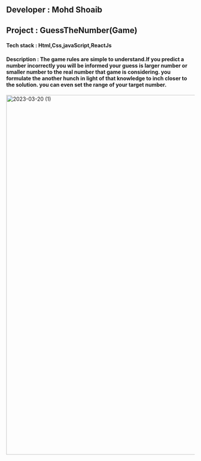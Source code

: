 <h2>Developer : Mohd Shoaib </h2>
<h2>Project : GuessTheNumber(Game)</h2>
<h4>Tech stack : Html,Css,javaScript,ReactJs</h4>
<h4>Description : The game rules are simple to understand.If you predict a number incorrectly you will be informed your guess is larger number or smaller number to the real number that game is considering. you formulate the another hunch in light of that knowledge to inch closer to the solution. you can even set the range of your target number. </h4>
<img width="960" alt="2023-03-20 (1)" src="https://user-images.githubusercontent.com/93069814/226209364-dc363340-e182-4e25-b20f-4f4fac638b93.png">
